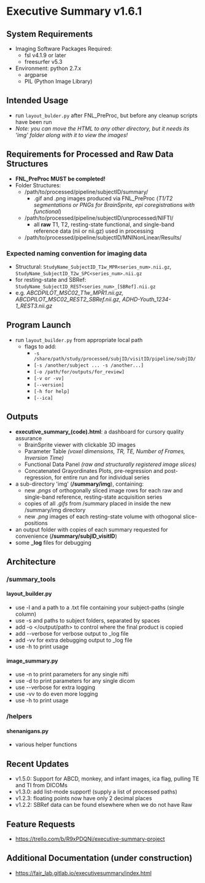 # Executive Summary v1.6.1

## System Requirements
- Imaging Software Packages Required:
  - fsl v4.1.9 or later
  - freesurfer v5.3
- Environment: python 2.7.x
  - argparse
  - PIL (Python Image Library)

## Intended Usage
- run `layout_bulder.py` after FNL\_PreProc, but before any cleanup scripts have been run
- _Note: you can move the HTML to any other directory, but it needs its 'img' folder along with it to view the images!_

## Requirements for Processed and Raw Data Structures
- __FNL_PreProc MUST be completed!__
- Folder Structures:
  - /path/to/processed/pipeline/subjectID/summary/
     - .gif and .png images produced via FNL_PreProc (_T1/T2 segmentations or PNGs for BrainSprite, epi coregistrations with functional_)
  - /path/to/processed/pipeline/subjectID/unprocessed/NIFTI/
     - all __raw__ T1, T2, resting-state functional, and single-band reference data (nii or nii.gz) used in processing
  - /path/to/processed/pipeline/subjectID/MNINonLinear/Results/

### Expected naming convention for imaging data
  - Structural: `StudyName_SubjectID_T1w_MPR<series_num>.nii.gz`, `StudyName_SubjectID_T2w_SPC<series_num>.nii.gz`
  - for resting-state and SBRef: `StudyName_SubjectID_REST<series_num>_[SBRef].nii.gz`
  - e.g. _ABCDPILOT_MSC02_T1w_MPR1.nii.gz,  ABCDPILOT_MSC02_REST2\_SBRef.nii.gz,  ADHD-Youth\_1234-1\_REST3.nii.gz_

## Program Launch
- run `layout_builder.py` from appropriate local path
  - flags to add:
    - `-s /share/path/study/processed/subjID/visitID/pipeline/subjID/`
    - `[-s /another/subject ... -s /another...] `
    - `[-o /path/for/outputs/for_review]`
    - `[-v or -vv]`
    - `[--version]`
    - `[-h for help]`
    - `[--ica]`

## Outputs
- __executive\_summary\_(code).html__: a dashboard for cursory quality assurance
    -  BrainSprite viewer with clickable 3D images
    -  Parameter Table _(voxel dimensions, TR, TE, Number of Frames, Inversion Time)_
    -  Functional Data Panel _(raw and structurally registered image slices)_
    -  Concatenated Grayordinates Plots, pre-regression and post-regression, for entire run and for individual series
- a sub-directory 'img' (__/summary/img__), containing:
    - new _.pngs_ of orthogonally sliced image rows for each raw and single-band reference, resting-state acquisition series
    - copies of all _.gifs_ from /summary placed in inside the new /summary/img directory
    - new _.png_ images of each resting-state volume with othogonal slice-positions
- an output folder with copies of each summary requested for convenience
(__/summary/subjID_visitID__)
- some __\_log__ files for debugging

## Architecture
### /summary_tools
#### layout_builder.py
   - use -l and a path to a .txt file containing your subject-paths (single column)
   - use -s and paths to subject folders, separated by spaces
   - add -o </output/path> to control where the final product is copied
   - add --verbose for verbose output to _log file
   - add -vv for extra debugging output to _log file
   - use -h to print usage

#### image_summary.py
   - use -n to print parameters for any single nifti
   - use -d to print parameters for any single dicom
   - use --verbose for extra logging
   - use -vv to do even more logging
   - use -h to print usage

### /helpers
#### shenanigans.py
   - various helper functions

## Recent Updates
  - v1.5.0: Support for ABCD, monkey, and infant images, ica flag, pulling TE and TI from DICOMs
  - v1.3.0: add list-mode support! (supply a list of processed paths)
  - v1.2.3: floating points now have only 2 decimal places
  - v1.2.2: SBRef data can be found elsewhere when we do not have Raw

## Feature Requests
 - https://trello.com/b/R9xPDQNi/executive-summary-project

## Additional Documentation (under construction)
 - https://fair_lab.gitlab.io/executivesummary/index.html
